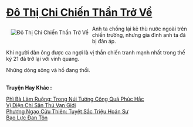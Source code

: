 <a href="https://truyentiki.com/do-thi-chi-chien-than-tro-ve.30531/" title="Đô Thị Chi Chiến Thần Trở Về"><h1>Đô Thị Chi Chiến Thần Trở Về</h1></a><div style="display:table"><img align="right" style="float: left; padding: 10px;" src="https://truyentiki.com/a/img/str/src/30531.jpg" alt="Đô Thị Chi Chiến Thần Trở Về">Anh ta chống lại kẻ thù nước ngoài trên chiến trường, nhưng gia đình anh ta đã bị đàn áp. <p></p> Khi người đàn ông được ca ngợi là vị thần chiến tranh mạnh nhất trong thế kỷ 21 đã trở lại với vinh quang. <p></p> Những dòng sông và hồ đang thổi.</div><p><br><b>Truyện Hay Khác :</b></p><a href="https://truyentiki.com/phi-ba-lam-ruong-trong-nui-tuong-cong-qua-phuc-hac.30530/" alt="Phì Bà Làm Ruộng: Trong Núi Tướng Công Quá Phúc Hắc">Phì Bà Làm Ruộng: Trong Núi Tướng Công Quá Phúc Hắc</a><br/><a href="https://truyencv2020.blogspot.com/2020/06/vi-dien-chi-san-thu-van-gioi.html" alt="Vị Diện Chi Săn Thú Vạn Giới">Vị Diện Chi Săn Thú Vạn Giới</a><br/><a href="https://github.com/nownovels/truyenhay/tree/master/truyenhay/30360/README.md" alt="Phượng Ngạo Cửu Thiên: Tuyệt Sắc Triệu Hoán Sư">Phượng Ngạo Cửu Thiên: Tuyệt Sắc Triệu Hoán Sư</a><br/><a href="https://github.com/nownovels/top500/tree/master/truyenhay/33510/" alt="Bạo Lực Đan Tôn">Bạo Lực Đan Tôn</a><br/>
